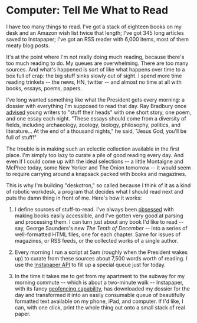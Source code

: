 # Computer: Tell Me What to Read

I have too many things to read. I've got a stack of eighteen books on my desk and an Amazon wish list twice that length; I've got 345 long articles saved to Instapaper; I've got an RSS reader with 6,000 items, most of them meaty blog posts.

It's at the point where I'm not really doing much reading, because there's too much reading to do. My queues are overwhelming. There are too many sources. And what's happened is sort of like what happens over time to a box full of crap: the big stuff sinks slowly out of sight. I spend more time reading trinkets -- the news, HN, twitter -- and almost no time at all with books, essays, poems, papers.

I've long wanted something like what the President gets every morning: a dossier with everything I'm supposed to read that day. Ray Bradbury once [advised](http://www.openculture.com/2012/04/ray_bradbury_gives_12_pieces_of_writing_advice_to_young_authors_2001.html) young writers to "stuff their heads" with one short story, one poem, and one essay each night. "These essays should come from a diversity of fields, including archaeology, zoology, biology, philosophy, politics, and literature... At the end of a thousand nights," he said, "Jesus God, you’ll be full of stuff!"

The trouble is in making such an eclectic collection available in the first place. I'm simply too lazy to curate a pile of good reading every day. And even if I could come up with the ideal selections -- a little Montaigne and McPhee today, some New Yorker and The Onion tomorrow -- it would seem to require carrying around a knapsack packed with books and magazines.

This is why I'm building "deskotron," so called because I think of it as a kind of robotic workdesk, a program that decides what I should read next and puts the damn thing in front of me. Here's how it works:

1. I define sources of stuff-to-read. I've always been [obsessed](http://jsomers.net/blog/open-books) with making books easily accessible, and I've gotten very good at parsing and processing them. I can turn just about any book I'd like to read -- say, George Saunders's new *The Tenth of December* -- into a series of well-formatted HTML files, one for each chapter. Same for issues of magazines, or RSS feeds, or the collected works of a single author.

2. Every morning I run a script at 5am (roughly when the President wakes up) to curate from these sources about 7,500 words worth of reading. I use the [Instapaper API](http://www.instapaper.com/api/full) to fill up a special queue just for today.

3. In the time it takes me to get from my apartment to the subway for my morning commute -- which is about a two-minute walk -- Instapaper, with its fancy [geofencing capability](http://blog.instapaper.com/post/24293729146), has downloaded my dossier for the day and transformed it into an easily consumable queue of beautifully formatted text available on my phone, iPad, and computer. If I'd like, I can, with one click, print the whole thing out onto a small stack of real paper.
